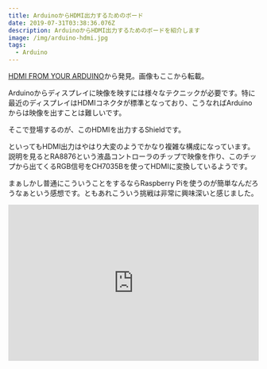```yaml
---
title: ArduinoからHDMI出力するためのボード
date: 2019-07-31T03:38:36.076Z
description: ArduinoからHDMI出力するためのボードを紹介します
image: /img/arduino-hdmi.jpg
tags:
  - Arduino
---
```

[HDMI FROM YOUR ARDUINO](https://hackaday.com/2019/07/26/hdmi-from-your-arduino/)から発見。画像もここから転載。

Arduinoからディスプレイに映像を映すには様々なテクニックが必要です。特に最近のディスプレイはHDMIコネクタが標準となっており、こうなればArduinoからは映像を出すことは難しいです。

そこで登場するのが、このHDMIを出力するShieldです。

といってもHDMI出力はやはり大変のようでかなり複雑な構成になっています。
説明を見るとRA8876という液晶コントローラのチップで映像を作り、このチップから出てくるRGB信号をCH7035Bを使ってHDMIに変換しているようです。

まぁしかし普通にこういうことをするならRaspberry Piを使うのが簡単なんだろうなぁという感想です。ともあれこういう挑戦は非常に興味深いと感じました。

<iframe width="100%" height="315" src="https://www.youtube.com/embed/MUeIY_gLn3c" frameborder="0" allow="accelerometer; autoplay; encrypted-media; gyroscope; picture-in-picture" allowfullscreen></iframe>
